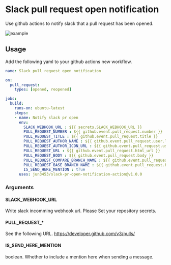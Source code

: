 # Slack pull request open notification
Use github actions to notify slack that a pull request has been opened.

![example](https://raw.githubusercontent.com/jun3453/slack-pr-open-notification/images/example.png)

## Usage
Add the following yaml to your github actions new workflow.

```yaml
name: Slack pull request open notification

on:
  pull_request:
    types: [opened, reopened]

jobs:
  build:
    runs-on: ubuntu-latest
    steps:
    - name: Notify slack pr open
      env: 
        SLACK_WEBHOOK_URL : ${{ secrets.SLACK_WEBHOOK_URL }}
        PULL_REQUEST_NUMBER : ${{ github.event.pull_request.number }}
        PULL_REQUEST_TITLE : ${{ github.event.pull_request.title }}
        PULL_REQUEST_AUTHOR_NAME : ${{ github.event.pull_request.user.login }}
        PULL_REQUEST_AUTHOR_ICON_URL : ${{ github.event.pull_request.user.avatar_url }}
        PULL_REQUEST_URL : ${{ github.event.pull_request.html_url }}
        PULL_REQUEST_BODY : ${{ github.event.pull_request.body }}
        PULL_REQUEST_COMPARE_BRANCH_NAME : ${{ github.event.pull_request.head.ref }}
        PULL_REQUEST_BASE_BRANCH_NAME : ${{ github.event.pull_request.base.ref }}
        IS_SEND_HERE_MENTION : true
      uses: jun3453/slack-pr-open-notification-action@v1.0.0
```

### Arguments
#### SLACK_WEBHOOK_URL
Write slack incomming webhook url. Please Set your repository secrets.

#### PULL_REQUEST_*
See the following URL. https://developer.github.com/v3/pulls/

#### IS_SEND_HERE_MENTION
boolean. Whether to include a mention here when sending a message.
